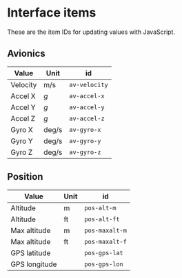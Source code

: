 
# Interface items
These are the item IDs for updating values with JavaScript.

## Avionics
| Value | Unit | id |
| --- | --- | --- |
| Velocity | m/s | `av-velocity` |
| Accel X | *g* | `av-accel-x` |
| Accel Y | *g* | `av-accel-y` |
| Accel Z | *g* | `av-accel-z` |
| Gyro X | deg/s | `av-gyro-x` |
| Gyro Y | deg/s | `av-gyro-y` |
| Gyro Z | deg/s | `av-gyro-z` |

## Position
| Value | Unit | id |
| --- | --- | --- |
| Altitude | m | `pos-alt-m` |
| Altitude | ft | `pos-alt-ft` |
| Max altitude | m | `pos-maxalt-m` |
| Max altitude | ft | `pos-maxalt-f` |
| GPS latitude |  | `pos-gps-lat` |
| GPS longitude | | `pos-gps-lon` |